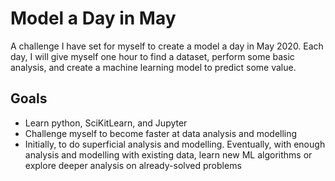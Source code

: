 # Model a Day in May
A challenge I have set for myself to create a model a day in May 2020. Each day, I will give myself one hour to find a dataset, perform some basic analysis, and create a machine learning model to predict some value.

## Goals
* Learn python, SciKitLearn, and Jupyter
* Challenge myself to become faster at data analysis and modelling
* Initially, to do superficial analysis and modelling. Eventually, with enough analysis and modelling with existing data, learn new ML algorithms or explore deeper analysis on already-solved problems
